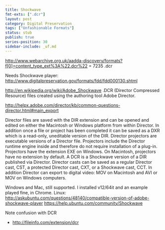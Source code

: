 ```yaml
---
title: Shockwave
fmt-exts: [".dcr"]
layout: post
category: Digital Preservation
tags: ["Unfashionable Formats"]
status: stub
publish: true
series-position: 30
sidebar-include: _uf.md
---
```



http://www.webarchive.org.uk/aadda-discovery/formats?f[0]=content_type_ext%3A%22.dcr%22 = 7235 .dcr

Needs Shockwave player:
http://www.digitalpreservation.gov/formats/fdd/fdd000130.shtml

http://en.wikipedia.org/wiki/Adobe_Shockwave
 .DCR (Director Compressed Resource) files created using the authoring tool Adobe Director.

http://helpx.adobe.com/director/kb/common-questions-director.html#main_export

Director files are saved with the DIR extension and can be opened and edited on either the Macintosh or Windows platform from within Director. In addition once a file or project has been completed it can be saved as a DXR which is a read-only, uneditable version of the DIR. Director projectors are executable versions of a Director file. Projectors include the Director runtime engine inside and therefore do not require installation of a plug-in. Projectors have the extension EXE on Windows. On Macintosh, projectors have no extension by default. A DCR is a Shockwave version of a DIR published via Director. Director casts can be saved as a regular Director cast, CST, a protected Director cast, CXT, or a Shockwave cast, CCT. In addition Director can export to digital video: MOV on Macintosh and AVI or MOV on Windows computers.

Windows and Mac, still supported.
I installed v12/64it and an example played fine, in Chrome.
Linux:
http://askubuntu.com/questions/48140/compatible-version-of-adobe-shockwave-player
https://help.ubuntu.com/community/Shockwave

Note confusion with DCR
* http://fileinfo.com/extension/dcr
